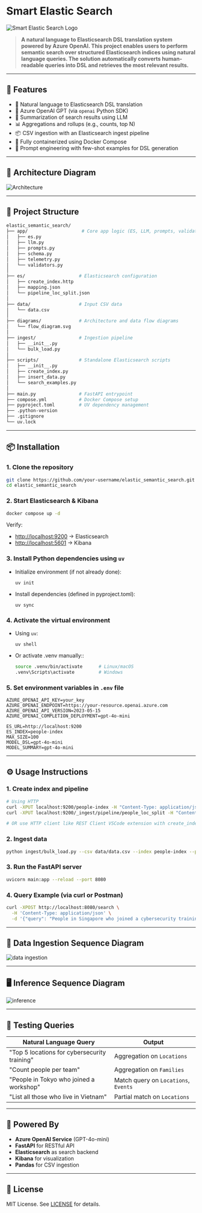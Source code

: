 # Smart Elastic Search

![Smart Elastic Search Logo](diagrams/logo.png)

> **A natural language to Elasticsearch DSL translation system powered by Azure OpenAI. This project enables users to perform semantic search over structured Elasticsearch indices using natural language queries. The solution automatically converts human-readable queries into DSL and retrieves the most relevant results.**

---

## 🚀 Features

* 🔎 Natural language to Elasticsearch DSL translation
* 🧠 Azure OpenAI GPT (via `openai` Python SDK)
* 📄 Summarization of search results using LLM
* 📊 Aggregations and rollups (e.g., counts, top N)
* 📦 CSV ingestion with an Elasticsearch ingest pipeline
* 🧪 Fully containerized using Docker Compose
* 💬 Prompt engineering with few-shot examples for DSL generation

---

## 🧠 Architecture Diagram

![Architecture](diagrams/architecture.drawio.svg)

---
## 📁 Project Structure

```bash
elastic_semantic_search/
├── app/                    # Core app logic (ES, LLM, prompts, validation)
│   ├── es.py
│   ├── llm.py
│   ├── prompts.py
│   ├── schema.py
│   ├── telemetry.py
│   └── validators.py
│
├── es/                    # Elasticsearch configuration
│   ├── create_index.http
│   ├── mapping.json
│   └── pipeline_loc_split.json
│
├── data/                  # Input CSV data
│   └── data.csv
│
├── diagrams/              # Architecture and data flow diagrams
│   └── flow_diagram.svg
│
├── ingest/                # Ingestion pipeline
│   ├── __init__.py
│   └── bulk_load.py
│
├── scripts/               # Standalone Elasticsearch scripts
│   ├── __init__.py
│   ├── create_index.py
│   ├── insert_data.py
│   └── search_examples.py
│
├── main.py                # FastAPI entrypoint
├── compose.yml            # Docker Compose setup
├── pyproject.toml         # UV dependency management
├── .python-version
├── .gitignore
└── uv.lock
```

---

## 📦 Installation

### 1. Clone the repository

```bash
git clone https://github.com/your-username/elastic_semantic_search.git
cd elastic_semantic_search
```

### 2. Start Elasticsearch & Kibana

```bash
docker compose up -d
```

Verify:

* [http://localhost:9200](http://localhost:9200) → Elasticsearch
* [http://localhost:5601](http://localhost:5601) → Kibana

### 3. Install Python dependencies using `uv`

   - Initialize environment (if not already done):

     ```uv init```
   - Install dependencies (defined in pyproject.toml):
  
     ```uv sync```

### 4. Activate the virtual environment

   - Using `uv`:

     ```uv shell```
   - Or activate .venv manually::
     ```bash
     source .venv/bin/activate      # Linux/macOS
     .venv\Scripts\activate         # Windows
     ```

### 5. Set environment variables in `.env` file

```env
AZURE_OPENAI_API_KEY=your_key
AZURE_OPENAI_ENDPOINT=https://your-resource.openai.azure.com
AZURE_OPENAI_API_VERSION=2023-05-15
AZURE_OPENAI_COMPLETION_DEPLOYMENT=gpt-4o-mini

ES_URL=http://localhost:9200
ES_INDEX=people-index
MAX_SIZE=100
MODEL_DSL=gpt-4o-mini
MODEL_SUMMARY=gpt-4o-mini
```

---

## ⚙️ Usage Instructions

### 1. Create index and pipeline

```bash
# Using HTTP
curl -XPUT localhost:9200/people-index -H "Content-Type: application/json" -d @es/mapping.json
curl -XPUT localhost:9200/_ingest/pipeline/people_loc_split -H "Content-Type: application/json" -d @es/pipeline_loc_split.json

# OR use HTTP client like REST Client VSCode extension with create_index.http
```

### 2. Ingest data

```bash
python ingest/bulk_load.py --csv data/data.csv --index people-index --pipeline people_loc_split
```

### 3. Run the FastAPI server

```bash
uvicorn main:app --reload --port 8080
```

### 4. Query Example (via curl or Postman)

```bash
curl -XPOST http://localhost:8080/search \
  -H 'Content-Type: application/json' \
  -d '{"query": "People in Singapore who joined a cybersecurity training", "size": 5, "summarize": true}'
```

---

## 🔁 Data Ingestion Sequence Diagram

![data ingestion](diagrams/data%20ingestion%20%20Sequence%20Diagram.mmd.svg)

---

## 🖥️ Inference Sequence Diagram

![inference](diagrams/Inference%20Sequence%20Diagram.svg)

---

## 🧪 Testing Queries

| Natural Language Query                       | Output                               |
| -------------------------------------------- |--------------------------------------|
| "Top 5 locations for cybersecurity training" | Aggregation on `Locations `          |
| "Count people per team"                      | Aggregation on `Families `           |
| "People in Tokyo who joined a workshop"      | Match query on `Locations`, `Events` |
| "List all those who live in Vietnam"         | Partial match on `Locations`         |

---

## 🧠 Powered By

* **Azure OpenAI Service** (GPT-4o-mini)
* **FastAPI** for RESTful API
* **Elasticsearch** as search backend
* **Kibana** for visualization
* **Pandas** for CSV ingestion

---

## 📜 License

MIT License. See [LICENSE](LICENSE) for details.
